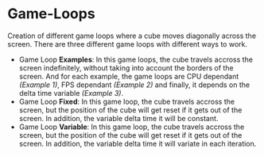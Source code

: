 # Game-Loops

Creation of different game loops where a cube moves diagonally across the screen. There are three different game loops with different ways to work.

- Game Loop <b>Examples</b>: In this game loops, the cube travels accross the screen indefinitely, without taking into account the borders of the screen. And for each example, the game loops are CPU dependant <i>(Example 1)</i>, FPS dependant <i>(Example 2)</i> and finally, it depends on the delta time variable <i>(Example 3)</i>.
- Game Loop <b>Fixed</b>: In this game loop, the cube travels accross the screen, but the position of the cube will get reset if it gets out of the screen. In addition, the variable delta time it will be constant.
- Game Loop <b>Variable</b>: In this game loop, the cube travels accross the screen, but the position of the cube will get reset if it gets out of the screen. In addition, the variable delta time it will variate in each iteration.
